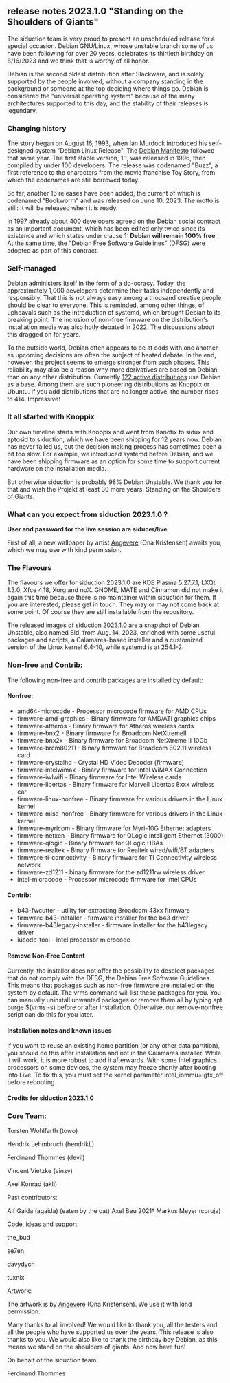 ## release notes 2023.1.0 "Standing on the Shoulders of Giants"
The siduction team is very proud to present an unscheduled release for a special occasion. Debian GNU/Linux, whose unstable branch some of us have been following for over 20 years, celebrates its thirtieth birthday on 8/16/2023 and we think that is worthy of all honor.


Debian is the second oldest distribution after Slackware, and is solely supported by the people involved, without a company standing in the background or someone at the top deciding where things go. Debian is considered the "universal operating system" because of the many architectures supported to this day, and the stability of their releases is legendary.


### Changing history


The story began on August 16, 1993, when Ian Murdock introduced his self-designed system "Debian Linux Release". The [Debian Manifesto](https://www.debian.org/doc/manuals/project-history/manifesto.de.html) followed that same year. The first stable version, 1.1, was released in 1996, then compiled by under 100 developers. The release was codenamed "Buzz", a first reference to the characters from the movie franchise Toy Story, from which the codenames are still borrowed today.


So far, another 16 releases have been added, the current of which is codenamed "Bookworm" and was released on June 10, 2023. The motto is still: It will be released when it is ready.


In 1997 already about 400 developers agreed on the Debian social contract as an important document, which has been edited only twice since its existence and which states under clause 1: **Debian will remain 100% free**. At the same time, the "Debian Free Software Guidelines" (DFSG) were adopted as part of this contract.


### Self-managed


Debian administers itself in the form of a do-ocracy. Today, the approximately 1,000 developers determine their tasks independently and responsibly. That this is not always easy among a thousand creative people should be clear to everyone. This is reminded, among other things, of upheavals such as the introduction of systemd, which brought Debian to its breaking point. The inclusion of non-free firmware on the distribution's installation media was also hotly debated in 2022. The discussions about this dragged on for years.


To the outside world, Debian often appears to be at odds with one another, as upcoming decisions are often the subject of heated debate. In the end, however, the project seems to emerge stronger from such phases. This reliability may also be a reason why more derivatives are based on Debian than on any other distribution. Currently [122 active distributions](https://distrowatch.com/search.php?ostype=All&category=All&origin=All&basedon=Debian&notbasedon=None&desktop=All&architecture=All&package=All&rolling=All&isosize=All&netinstall=All&language=All&defaultinit=All&status=Active#simple) use Debian as a base. Among them are such pioneering distributions as Knoppix or Ubuntu. If you add distributions that are no longer active, the number rises to 414. Impressive!


### It all started with Knoppix


Our own timeline starts with Knoppix and went from Kanotix to sidux and aptosid to siduction, which we have been shipping for 12 years now. Debian has never failed us, but the decision making process has sometimes been a bit too slow. For example, we introduced systemd before Debian, and we have been shipping firmware as an option for some time to support current hardware on the installation media.


But otherwise siduction is probably 98% Debian Unstable. We thank you for that and wish the Proj́ekt at least 30 more years. Standing on the Shoulders of Giants.




### What can you expect from siduction 2023.1.0 ?


**User and password for the live session are siducer/live**.


First of all, a new wallpaper by artist [Angevere](https://www.artstation.com/angevere) (Ona Kristensen) awaits you, which we may use with kind permission.


### The Flavours


The flavours we offer for siduction 2023.1.0 are KDE Plasma 5.27.7.1, LXQt 1.3.0, Xfce 4.18, Xorg and noX. GNOME, MATE and Cinnamon did not make it again this time because there is no maintainer within siduction for them. If you are interested, please get in touch. They may or may not come back at some point. Of course they are still installable from the repository.


The released images of siduction 2023.1.0 are a snapshot of Debian Unstable, also named Sid, from Aug. 14, 2023, enriched with some useful packages and scripts, a Calamares-based installer and a customized version of the Linux kernel 6.4-10, while systemd is at 254.1-2.


### Non-free and Contrib:
The following non-free and contrib packages are installed by default:


#### Nonfree:


- amd64-microcode - Processor microcode firmware for AMD CPUs
- firmware-amd-graphics - Binary firmware for AMD/ATI graphics chips
- firmware-atheros - Binary firmware for Atheros wireless cards
- firmware-bnx2 - Binary firmware for Broadcom NetXtremeII
- firmware-bnx2x - Binary firmware for Broadcom NetXtreme II 10Gb
- firmware-brcm80211 - Binary firmware for Broadcom 802.11 wireless card
- firmware-crystalhd - Crystal HD Video Decoder (firmware)
- firmware-intelwimax - Binary firmware for Intel WiMAX Connection
- firmware-iwlwifi - Binary firmware for Intel Wireless cards
- firmware-libertas - Binary firmware for Marvell Libertas 8xxx wireless car
- firmware-linux-nonfree - Binary firmware for various drivers in the Linux kernel
- firmware-misc-nonfree - Binary firmware for various drivers in the Linux kernel
- firmware-myricom - Binary firmware for Myri-10G Ethernet adapters
- firmware-netxen - Binary firmware for QLogic Intelligent Ethernet (3000)
- firmware-qlogic - Binary firmware for QLogic HBAs
- firmware-realtek - Binary firmware for Realtek wired/wifi/BT adapters
- firmware-ti-connectivity - Binary firmware for TI Connectivity wireless network
- firmware-zd1211 - binary firmware for the zd1211rw wireless driver
- intel-microcode - Processor microcode firmware for Intel CPUs


#### Contrib:


- b43-fwcutter - utility for extracting Broadcom 43xx firmware
- firmware-b43-installer - firmware installer for the b43 driver
- firmware-b43legacy-installer - firmware installer for the b43legacy driver
- iucode-tool - Intel processor microcode


#### Remove Non-Free Content


Currently, the installer does not offer the possibility to deselect packages that do not comply with the DFSG, the Debian Free Software Guidelines. This means that packages such as non-free firmware are installed on the system by default. The vrms command will list these packages for you. You can manually uninstall unwanted packages or remove them all by typing apt purge $(vrms -s) before or after installation. Otherwise, our remove-nonfree script can do this for you later.


#### Installation notes and known issues
If you want to reuse an existing home partition (or any other data partition), you should do this after installation and not in the Calamares installer. While it will work, it is more robust to add it afterwards.
With some Intel graphics processors on some devices, the system may freeze shortly after booting into Live. To fix this, you must set the kernel parameter intel_iommu=igfx_off before rebooting.


#### Credits for siduction 2023.1.0
### Core Team:


Torsten Wohlfarth (towo)

Hendrik Lehmbruch (hendrikL)

Ferdinand Thommes (devil)

Vincent Vietzke (vinzv)

Axel Konrad (akli)


Past contributors:


Alf Gaida (agaida) (eaten by the cat)
Axel Beu 2021†
Markus Meyer (coruja)


Code, ideas and support:


the_bud

se7en

davydych

tuxnix


Artwork:


The artwork is by [Angevere](https://www.artstation.com/angevere) (Ona Kristensen). We use it with kind permission.


Many thanks to all involved!
We would like to thank you, all the testers and all the people who have supported us over the years. This release is also thanks to you. We would also like to thank the birthday boy Debian, as this means we stand on the shoulders of giants.
And now have fun!


On behalf of the siduction team:


Ferdinand Thommes




